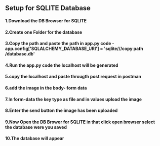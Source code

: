 <h2>Setup for SQLITE Database
</h2>
<h4>
  1.Download the DB Browser for SQLITE
</h4>
<h4>2.Create one Folder for the database</h4>
<h4>3.Copy the path and paste the path in app.py code 
  - app.config['SQLALCHEMY_DATABASE_URI'] = 'sqlite///copy path /database.db'</h4>
<h4>4.Run the app.py code the localhost will be generated</h4>
<h4>5.copy the localhost and paste througth post request in postman</h4>
<h4>6.add the image in the body- form data</h4>
<h4>7.In form-data the key type as file and in values upload the image</h4>
<h4>8.Enter the send button the image has been uploaded</h4>
<h4>9.Now Open the DB Brower for SQLITE in that click open browser select the database were you saved</h4>
<h4>10.The database will appear</h4>
